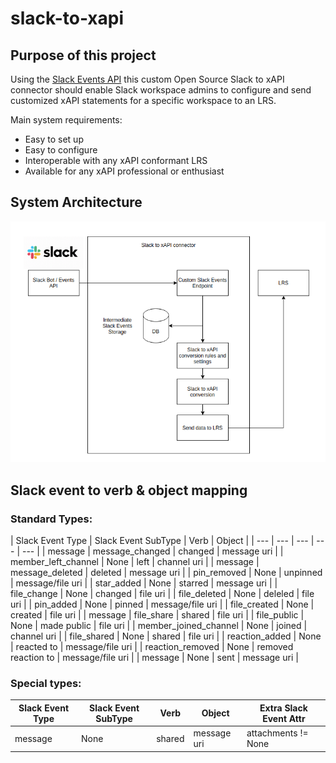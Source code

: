 # slack-to-xapi

## Purpose of this project

Using the [Slack Events API](https://api.slack.com/events-api) this custom Open Source Slack to xAPI connector should enable Slack workspace admins to configure and send customized xAPI statements for a specific workspace to an LRS.

Main system requirements:
 - Easy to set up
 - Easy to configure
 - Interoperable with any xAPI conformant LRS
 - Available for any xAPI professional or enthusiast

## System Architecture

![System Architecture Diagram](https://github.com/stefdworschak/slack-to-xapi/blob/master/misc/system_architecture.png?raw=true)

## Slack event to verb & object mapping

### Standard Types:

| Slack Event Type | Slack Event SubType | Verb | Object | 
| --- | --- | --- | --- | --- |
| message | message_changed | changed | message uri |
| member_left_channel | None | left | channel uri |
| message | message_deleted | deleted | message uri |
| pin_removed | None | unpinned | message/file uri |
| star_added | None | starred | message uri |
| file_change | None | changed | file uri |
| file_deleted | None | deleled | file uri |
| pin_added | None | pinned | message/file uri |
| file_created | None | created | file uri |
| message | file_share | shared | file uri |
| file_public | None | made public | file uri |
| member_joined_channel | None | joined | channel uri |
| file_shared | None | shared | file uri |
| reaction_added | None | reacted to | message/file uri |
| reaction_removed | None | removed reaction to | message/file uri |
| message | None | sent | message uri |

### Special types: 
| Slack Event Type | Slack Event SubType | Verb | Object | Extra Slack Event Attr |
| --- | --- | --- | --- | ---| 
| message | None | shared | message uri | attachments != None |
